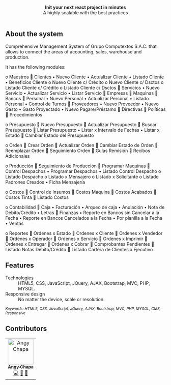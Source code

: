 
<br />

<div align="center"><strong>Init your next react project in minutes</strong></div>
<div align="center">A highly scalable with the best practices</div>

<br />

## About the system

Comprehensive Management System of Grupo Computextos S.A.C. that allows to connect the areas of accounting, sales, warehouse and production.

It has the following modules:

o	Maestros
    	Clientes
        •	Nuevo Cliente
        •	Actualizar Cliente
        •	Listado Cliente
        •	Beneficios Cliente
            o	Nuevo Cliente c/ Crédito
            o	Nuevo Cliente c/ Dsctos
            o	Listado Cliente c/ Crédito
            o	Listado Cliente c/ Dsctos
    	Servicios
        •	Nuevo Servicio
        •	Actualizar Servicio
        •	Listar Servicio
    	Empresas
    	Maquinas
    	Bancos
    	Personal
        •	Nuevo Personal
        •	Actualizar Personal
        •	Listado Personal
        •	Control de Turnos
    	Proveedores
        •	Nuevo Proveedor
        •	Nuevo Gasto
        •	Gasto Proyectado
        •	Nuevo Pagare/Préstamo
    	Directivas
    	Políticas
    	Procedimientos
    
o	Presupuesto
    	Nuevo Presupuesto
    	Actualizar Presupuesto
    	Buscar Presupuesto
    	Listar Presupuesto
        •	Listar x Intervalo de Fechas
        •	Listar x Estado
    	Cambiar Estado del Presupuesto
    
o	Orden
    	Crear Orden
    	Actualizar Orden
    	Cambiar Estado de Orden
    	Reemplazar Orden
    	Seguimiento Orden
    	Guías Remisión
    	Recibos Adicionales
    
o	Producción
    	Seguimiento de Producción
    	Programar Maquinas
    	Control Despachos
        •	Programar Despachos
        •	Listado Control Despacho
            o	Listado Despacho
            o	Listado x Mensajero
            o	Listado x Solicitante
            o	Listado Padrones Creados
        •	Ficha Mensajería
    
o	Costos
    	Control de Insumos
    	Costos Maquina
    	Costos Acabados
    	Costos Tinta
    	Listado Costos    
    
o	Contabilidad
    	Caja
        •	Facturación
        •	Arqueo de caja
        •	Anulación
        •	Nota de Debito/Crédito
        •	Letras
    	Finanzas
        •	Reporte en Bancos sin Cancelar a la Fecha
        •	Reporte en Bancos Cancelados a la Fecha
        •	Por planilla a la Fecha 
        •	Ventas
    
o	Reportes
    	Ordenes x Estado
    	Ordenes x Cliente
    	Ordenes x Vendedor
    	Ordenes x Operador
    	Ordenes x Servicio
    	Ordenes x Imprimir
    	Ordenes x Entregar
    	Ordenes x Cobrar
    	Comprobantes Pendientes
    	Listado Notas Debito/Crédito
    	Listado Cartera de Clientes x Ejecutivo

## Features

<dl>
  <dt>Technologies</dt>
  <dd>HTML5, CSS, JavaScript, JQuery, AJAX, Bootstrap, MVC, PHP, MYSQL.</dd>

  <dt>Responsive design</dt>
  <dd>No matter the device, scale or resolution.</dd>

</dl>

<sub><i>Keywords: HTML5, CSS, JavaScript, JQuery, AJAX, Bootstrap, MVC, PHP, MYSQL, CMS, Responsive</i></sub>


## Contributors

<table>
<tr>
  <td align="center">
    <a href="https://github.com/amchapa">
      <img src="https://avatars.githubusercontent.com/u/58574314?v=4" width="80px;" alt="Angy Chapa"/>
      <br />
      <sub><b>Angy Chapa</b></sub>
    </a>
    <br />
    <a href="https://github.com/amchapa" title="Code">💻</a> 
    <a href="https://github.com/amchapa" title="Documentation">📖</a> 
    <a href="https://github.com/amchapa" title="Ideas, Planning, & Feedback">🤔</a> 
  </td>
</tr>
</table>